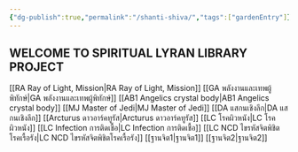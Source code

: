 ```yaml
---
{"dg-publish":true,"permalink":"/shanti-shiva/","tags":["gardenEntry"]}
---
```


## WELCOME TO SPIRITUAL LYRAN LIBRARY PROJECT

[[RA Ray of Light, Mission\|RA Ray of Light, Mission]]
[[GA พลังงานและเทพผู้พิทักษ์\|GA พลังงานและเทพผู้พิทักษ์]] 
[[AB1 Angelics crystal body\|AB1 Angelics crystal body]]
[[MJ Master of Jedi\|MJ Master of Jedi]]
[[DA แสกนเชิงลึก\|DA แสกนเชิงลึก]]
[[Arcturus ดาวอาร์คทูรัส\|Arcturus ดาวอาร์คทูรัส]]
[[LC โรคผิวหนัง\|LC โรคผิวหนัง]]
[[LC Infection การติดเชื้อ\|LC Infection การติดเชื้อ]]
[[LC NCD ไขรหัสจิตพิชิตโรคเรื้อรัง\|LC NCD ไขรหัสจิตพิชิตโรคเรื้อรัง]]
[[ฐานจิต1\|ฐานจิต1]]
[[ฐานจิต2\|ฐานจิต2]]









